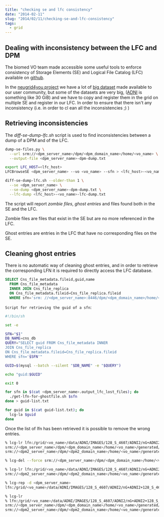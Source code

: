 ```yaml
---
title: "checking se and lfc consistency"
date: "2014-02-11"
slug: "2014/02/11/checking-se-and-lfc-consistency"
tags:
  - grid
---
```


## Dealing with inconsistency between the LFC and DPM

The biomed VO team made accessible some useful tools to enforce
consistency of Storage Elements (SE) and Logical File Catalog (LFC)
available on [github](https://github.com/frmichel/biomed-support-tools).

In the [neugrid4you project](https://neugrid4you.eu) we have a lot of
[big dataset](https://neugrid4you.eu/datasets) made available to our
user community, but some of the datasets are very big,
([ADNI](https://ida.loni.ucla.edu/login.jsp?project=ADNI) is
something like 30 GiB) and we have to copy and register them in the grid
on multiple SE and register in our LFC.
In order to ensure that there isn't any inconsistency (i.e. in order to
cl ean all the inconsistencies ;) ) 

## Retrieving inconsistencies

The *diff-se-dump-lfc.sh* script is used to find inconsistencies between
a dump of a DPM and of the LFC.

``` sh Dumping the DPNS VO-specific folder
dump-se-files.py \
  --url srm://<dpm_server_name>/dpm/<dpm_domain_name>/home/<vo_name> \
  --output-file <dpm_server_name>-dpm-dump.txt
```

``` sh Dumping the LFC VO-specific folder
export LFC_HOST=<lfc_host>
LFCBrowseSE <dpm_server_name> --vo <vo_name> --sfn > <lfc_host>-<vo_name>-lfc-dump.txt
```

``` sh Searching for inconsistencies for files older than 1 month
diff-se-dump-lfc.sh --older-than 1 \
  --se <dpm_server_name> \
  --se-dump <dpm_server_name>-dpm-dump.txt \
  --lfc-dump <lfc_host>-<vo_name>-lfc-dump.txt
```

The script will report *zombie files*, *ghost entries* and files found
both in the SE and the LFC.

Zombie files are files that exist in the SE but are no more referenced
in the LFC.

Ghost entries are entries in the LFC that have no corresponding files on
the SE.

## Cleaning ghost entries

There is no automatic way of cleaning ghost entries, and in order to
retrieve the corresponding LFN it is required to directly access the LFC
database.

``` sql
SELECT Cns_file_metadata.fileid,guid,name
  FROM Cns_file_metadata
  INNER JOIN Cns_file_replica
  ON Cns_file_metadata.fileid=Cns_file_replica.fileid
  WHERE sfn='srm: //<dpm_server_name>:8446/dpm/<dpm_domain_name>/home/<vo_name>/generated/2014-02-10/file-121aa7e8-a9ec-4401-84f1-24341a74433c';
```

`Script for retrieving the guid of a sfn`:

```sh
#!/bin/sh

set -e

SFN="$1"
DB_NAME=cns_db
QUERY="SELECT guid FROM Cns_file_metadata INNER
JOIN Cns_file_replica
ON Cns_file_metadata.fileid=Cns_file_replica.fileid
WHERE sfn='$SFN'"

GUID=$(mysql --batch --silent "$DB_NAME" -e "$QUERY")

echo "guid:$GUID"

exit 0
```

``` sh
for sfn in $(cat <dpm_server_name>.output_lfc_lost_files); do
  ./get-lfn-for-ghostfile.sh $sfn
done > guid-list.txt
```

``` sh
for guid in $(cat guid-list.txt); do
  lcg-la $guid
done
```

Once the list of lfn has been retrieved it is possible to remove the
wrong entries.

``` sh
% lcg-lr lfn:/grid/<vo_name>/data/ADNI/IMAGES/128_S_4607/ADNI2/nG+ADNI2+128_S_4607+20121109+0847+S174741+3T0+T2ST+ORIG+V01.tar.bz2
srm://<dpm_server_name>/dpm/<dpm_domain_name>/home/<vo_name>/generated/2013-09-20/file7fa6f030-f029-418c-a60c-5a8d04253a68
srm://<dpm2_server_name>/dpm/<dpm2_domain_name>/home/<vo_name>/generated/2013-09-20/file2e44af61-a0e0-4868-af30-d08d9e3a7a69

% lcg-del --force srm://<dpm_server_name>/dpm/<dpm_domain_name>/home/<vo_name>/generated/2013-09-20/file7fa6f030-f029-418c-a60c-5a8d04253a68

% lcg-lr lfn:/grid/<vo_name>/data/ADNI/IMAGES/128_S_4607/ADNI2/nG+ADNI2+128_S_4607+20121109+0847+S174741+3T0+T2ST+ORIG+V01.tar.bz2
srm://<dpm2_server_name>/dpm/<dpm2_domain_name>/home/<vo_name>/generated/2013-09-20/file2e44af61-a0e0-4868-af30-d08d9e3a7a69

% lcg-rep -d <dpm_server_name>
lfn:/grid/<vo_name>/data/ADNI/IMAGES/128_S_4607/ADNI2/nG+ADNI2+128_S_4607+20121109+0847+S174741+3T0+T2ST+ORIG+V01.tar.bz2

% lcg-lr
% lfn:/grid/<vo_name>/data/ADNI/IMAGES/128_S_4607/ADNI2/nG+ADNI2+128_S_4607+20121109+0847+S174741+3T0+T2ST+ORIG+V01.tar.bz2
srm://<dpm_server_name>/dpm/<dpm_domain_name>/home/<vo_name>/generated/2014-02-12/filecb922278-02c3-4642-b085-0f3695c9aaee
srm://<dpm2_server_name>/dpm/<dpm2_domain_name>/home/<vo_name>/generated/2013-09-20/file2e44af61-a0e0-4868-af30-d08d9e3a7a69
```
